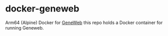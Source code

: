 # docker-geneweb

Arm64 (Alpine) Docker for [GeneWeb](https://github.com/geneweb/geneweb "Geneweb Repository")
this repo holds a Docker container for running Geneweb. 
